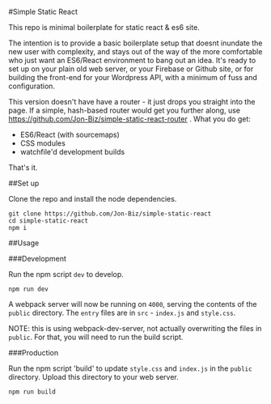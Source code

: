 #Simple Static React

This repo is minimal boilerplate for static react & es6 site.

The intention is to provide a basic boilerplate setup that doesnt inundate the new user with complexity, and stays out of the way of the more comfortable who just want an ES6/React environment to bang out an idea. It's ready to set up on your plain old web server, or your Firebase or Github site, or for building the front-end for your Wordpress API, with a minimum of fuss and configuration.

This version doesn't have have a router - it just drops you straight into the page. If a simple, hash-based router would get you further along, use
https://github.com/Jon-Biz/simple-static-react-router . What you do get:

- ES6/React (with sourcemaps)
- CSS modules
- watchfile'd development builds

That's it.

##Set up

Clone the repo and install the node dependencies.

```
git clone https://github.com/Jon-Biz/simple-static-react
cd simple-static-react
npm i
```

##Usage

###Development

Run the npm script `dev` to develop.

```
npm run dev
```

A webpack server will now be running on `4000`, serving the contents of the `public` directory. The `entry` files are in `src` - `index.js` and `style.css`.

NOTE: this is using webpack-dev-server, not actually overwriting the files in `public`. For that, you will need to run the build script.

###Production

Run the npm script 'build' to update `style.css` and `index.js` in the `public` directory. Upload this directory to your web server.

```
npm run build
```
